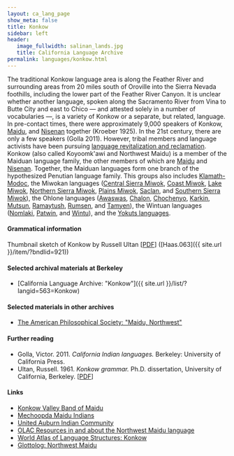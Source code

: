 ```yaml
---
layout: ca_lang_page
show_meta: false
title: Konkow
sidebar: left
header:
   image_fullwidth: salinan_lands.jpg
   title: California Language Archive
permalink: languages/konkow.html
---
```


The traditional Konkow language area is along the Feather River and surrounding areas from 20 miles south of Oroville into the Sierra Nevada foothills, including the lower part of the Feather River Canyon. It is unclear whether another language, spoken along the Sacramento River from Vina to Butte City and east to Chico — and attested solely in a number of vocabularies —, is a variety of Konkow or a separate, but related, language. In pre-contact times, there were approximately 9,000 speakers of Konkow, [Maidu](maidu.html), and [Nisenan](nisenan.html) together (Kroeber 1925). In the 21st century, there are only a few speakers (Golla 2011). However, tribal members and language activists have been pursuing [language revitalization and reclamation](http://maidu.org/about.html). Konkow (also called Koyoomk'awi and Northwest Maidu) is a member of the Maiduan language family, the other members of which are [Maidu](maidu.html) and [Nisenan](nisenan.html). Together, the Maiduan languages form one branch of the hypothesized Penutian language family. This groups also includes [Klamath-Modoc](modoc.html), the Miwokan languages ([Central Sierra Miwok](central-sierra-miwok.html), [Coast Miwok](coast-miwok.html), [Lake Miwok](lake-miwok.html), [Northern Sierra Miwok](northern-sierra-miwok.html), [Plains Miwok](plains-miwok.html), [Saclan](saclan.html), and [Southern Sierra Miwok](southern-sierra-miwok.html)), the Ohlone languages ([Awaswas](awaswas.html), [Chalon](chalon.html), [Chochenyo](chochenyo.html), [Karkin](karkin.html), [Mutsun](mutsun.html), [Ramaytush](ramaytush.html), [Rumsen](rumsen.html), and [Tamyen](tamyen.html)), the Wintuan languages ([Nomlaki](nomlaki.html), [Patwin](patwin.html), and [Wintu](wintu.html)), and the [Yokuts languages](yokuts.html).

#### Grammatical information

Thumbnail sketch of Konkow by Russell Ultan [[PDF](https://berkeley.box.com/v/sketch-konkow)] ([Haas.063]({{ site.url }}/item/?bndlid=921))

#### Selected archival materials at Berkeley

* [California Language Archive: "Konkow"]({{ site.url }}/list/?langid=563=Konkow)

#### Selected materials in other archives

* [The American Philosophical Society: "Maidu, Northwest"](https://indigenousguide.amphilsoc.org/search?search_api_fulltext=maidu&amp;f%5B0%5D=guide_language_content_title%3AMaidu%2C%20Northwest)

#### Further reading

* Golla, Victor. 2011. *California Indian languages.* Berkeley: University of California Press.
* Ultan, Russell. 1961. *Konkow grammar.* Ph.D. dissertation, University of California, Berkeley. [[PDF](https://escholarship.org/uc/item/1mp2d5hb)]

#### Links

* [Konkow Valley Band of Maidu](http://www.maidu.com/)
* [Mechoopda Maidu Indians](http://www.mechoopda-nsn.gov/)
* [United Auburn Indian Community](http://www.auburnrancheria.com/)
* [OLAC Resources in and about the Northwest Maidu language](http://www.language-archives.org/language/mjd)
* [World Atlas of Language Structures: Konkow](http://wals.info/languoid/lect/wals_code_knw)
* [Glottolog: Northwest Maidu](https://glottolog.org/resource/languoid/id/nort2951)

